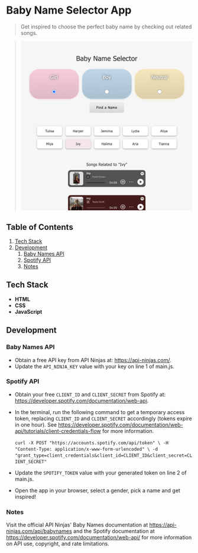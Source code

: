 # Baby Name Selector App

> Get inspired to choose the perfect baby name by checking out related songs.

> <img src="./images/screenshot.png" alt="Screenshot of completed Baby Name Selector API App" width="500">

## Table of Contents

1. [Tech Stack](#tech-stack)
1. [Development](#development)
   1. [Baby Names API](#baby-names-api)
   1. [Spotify API](#spotify-api)
   1. [Notes](#notes)

## Tech Stack

- **HTML**
- **CSS**
- **JavaScript**

## Development

### Baby Names API

- Obtain a free API key from API Ninjas at: https://api-ninjas.com/.
- Update the `API_NINJA_KEY` value with your key on line 1 of main.js.

### Spotify API

- Obtain your free `CLIENT_ID` and `CLIENT_SECRET` from Spotify at: https://developer.spotify.com/documentation/web-api.
- In the terminal, run the following command to get a temporary access token, replacing `CLIENT_ID` and `CLIENT_SECRET` accordingly (tokens expire in one hour). See https://developer.spotify.com/documentation/web-api/tutorials/client-credentials-flow for more information.

  `curl -X POST "https://accounts.spotify.com/api/token" \
-H "Content-Type: application/x-www-form-urlencoded" \
-d "grant_type=client_credentials&client_id=CLIENT_ID&client_secret=CLIENT_SECRET"`

- Update the `SPOTIFY_TOKEN` value with your generated token on line 2 of main.js.
- Open the app in your browser, select a gender, pick a name and get inspired!

### Notes

Visit the official API Ninjas' Baby Names documentation at https://api-ninjas.com/api/babynames and the Spotify documentation at https://developer.spotify.com/documentation/web-api/ for more information on API use, copyright, and rate limitations.
